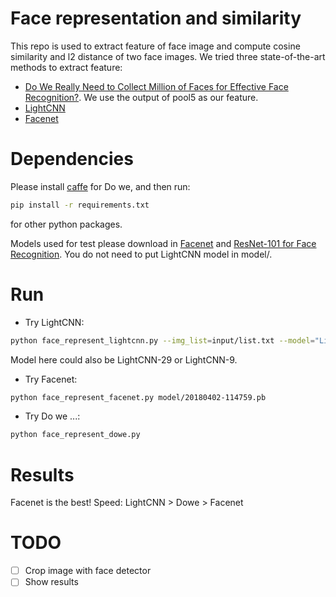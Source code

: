 # Face representation and similarity

This repo is used to extract feature of face image and compute cosine similarity and l2 distance of two face images.
We tried three state-of-the-art methods to extract feature:

- [Do We Really Need to Collect Million of Faces for Effective Face Recognition?](https://talhassner.github.io/home/publication/2016_ECCV_1). We use the output of pool5 as our feature.
- [LightCNN](https://github.com/AlfredXiangWu/LightCNN)
- [Facenet](https://github.com/davidsandberg/facenet)

# Dependencies

Please install [caffe](http://caffe.berkeleyvision.org/) for Do we, and then run:

```bash
pip install -r requirements.txt
```

for other python packages.

Models used for test please download in [Facenet](https://github.com/davidsandberg/facenet) and [ResNet-101 for Face Recognition](https://docs.google.com/forms/d/e/1FAIpQLSdterS7LCr2hVb-MJWhbdI6AgDDvN0qL45CptoGCbFMbt1F8g/viewform). You do not need to put LightCNN model in model/.


# Run

- Try LightCNN:

```bash
python face_represent_lightcnn.py --img_list=input/list.txt --model="LightCNN-29v2" --num_classes=80013
```

Model here could also be LightCNN-29 or LightCNN-9.

- Try Facenet:

```bash
python face_represent_facenet.py model/20180402-114759.pb
```

- Try Do we ...:

```bash
python face_represent_dowe.py
```


# Results
Facenet is the best!
Speed: LightCNN > Dowe > Facenet


# TODO
- [ ] Crop image with face detector
- [ ] Show results
